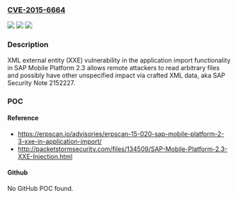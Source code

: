 ### [CVE-2015-6664](https://cve.mitre.org/cgi-bin/cvename.cgi?name=CVE-2015-6664)
![](https://img.shields.io/static/v1?label=Product&message=n%2Fa&color=blue)
![](https://img.shields.io/static/v1?label=Version&message=n%2Fa&color=blue)
![](https://img.shields.io/static/v1?label=Vulnerability&message=n%2Fa&color=brighgreen)

### Description

XML external entity (XXE) vulnerability in the application import functionality in SAP Mobile Platform 2.3 allows remote attackers to read arbitrary files and possibly have other unspecified impact via crafted XML data, aka SAP Security Note 2152227.

### POC

#### Reference
- https://erpscan.io/advisories/erpscan-15-020-sap-mobile-platform-2-3-xxe-in-application-import/
- http://packetstormsecurity.com/files/134509/SAP-Mobile-Platform-2.3-XXE-Injection.html

#### Github
No GitHub POC found.

